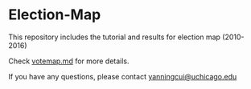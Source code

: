 # Election-Map
This repository includes the tutorial and results for election map (2010-2016)

Check [votemap.md](https://github.com/yanningcui/Election-Map/blob/master/votemap.md) for more details.

If you have any questions, please contact yanningcui@uchicago.edu
